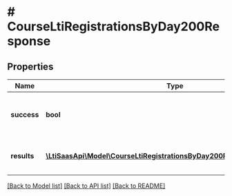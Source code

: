 # # CourseLtiRegistrationsByDay200Response

## Properties

Name | Type | Description | Notes
------------ | ------------- | ------------- | -------------
**success** | **bool** | Indicates whether the operation was successful | [optional]
**results** | [**\LtiSaasApi\Model\CourseLtiRegistrationsByDay200ResponseResultsInner[]**](CourseLtiRegistrationsByDay200ResponseResultsInner.md) | The list of course registration results | [optional]

[[Back to Model list]](../../README.md#models) [[Back to API list]](../../README.md#endpoints) [[Back to README]](../../README.md)
